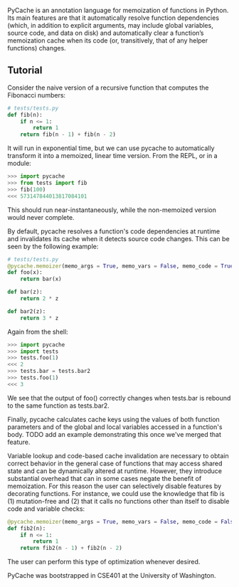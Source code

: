 PyCache is an annotation language for memoization of functions in Python. Its main features are that it automatically resolve function dependencies (which, in addition to explicit arguments, may include global variables, source code, and data on disk) and automatically clear a function’s memoization cache when its code (or, transitively, that of any helper functions) changes.


## Tutorial
Consider the naive version of a recursive function that computes the Fibonacci numbers:
```python
# tests/tests.py
def fib(n):
	if n <= 1:
		return 1
	return fib(n - 1) + fib(n - 2)
```
It will run in exponential time, but we can use pycache to automatically transform it into a memoized, linear time version. From the REPL, or in a module:
```python
>>> import pycache
>>> from tests import fib
>>> fib(100)
<<< 573147844013817084101
```
This should run near-instantaneously, while the non-memoized version would never complete.

By default, pycache resolves a function's code dependencies at runtime and invalidates its cache when it detects source code changes. This can be seen by the following example:
```python
# tests/tests.py
@pycache.memoizer(memo_args = True, memo_vars = False, memo_code = True)
def foo(x):
	return bar(x)

def bar(z):
	return 2 * z

def bar2(z):
	return 3 * z
```
Again from the shell:
```python
>>> import pycache
>>> import tests
>>> tests.foo(1)
<<< 2
>>> tests.bar = tests.bar2
>>> tests.foo(1)
<<< 3
```
We see that the output of foo() correctly changes when tests.bar is rebound to the same function as tests.bar2. 

Finally, pycache calculates cache keys using the values of both function parameters and of the global and local variables accessed in a function's body. TODO add an example demonstrating this once we've merged that feature.

Variable lookup and code-based cache invalidation are necessary to obtain correct behavior in the general case of functions that may access shared state and can be dynamically altered at runtime. However, they introduce substantial overhead that can in some cases negate the benefit of memoization. For this reason the user can selectively disable features by decorating functions. For instance, we could use the knowledge that fib is (1) mutation-free and (2) that it calls no functions other than itself to disable code and variable checks:
```python
@pycache.memoizer(memo_args = True, memo_vars = False, memo_code = False)
def fib2(n):
	if n <= 1:
		return 1
	return fib2(n - 1) + fib2(n - 2)
```
The user can perform this type of optimization whenever desired.

PyCache was bootstrapped in CSE401 at the University of Washington.
